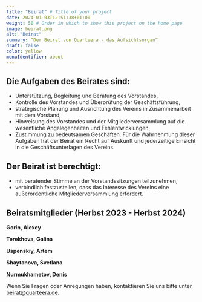 ```yaml
---
title: "Beirat" # Title of your project
date: 2024-01-03T12:51:38+01:00
weight: 50 # Order in which to show this project on the home page
image: beirat.png
alt: "Beirat"
summary: “Der Beirat von Quarteera - das Aufsichtsorgan”
draft: false
color: yellow
menuIdentifier: about
---
```


## Die Aufgaben des Beirates sind:
- Unterstützung, Begleitung und Beratung des Vorstandes,
- Kontrolle des Vorstandes und Überprüfung der Geschäftsführung,
- strategische Planung und Ausrichtung des Vereins in Zusammenarbeit mit dem Vorstand,
- Hinweisung des Vorstandes und der Mitgliederversammlung auf die wesentliche  Angelegenheiten und Fehlentwicklungen,
- Zustimmung zu bedeutsamen Geschäften.  Für die Wahrnehmung dieser Aufgaben hat der Beirat ein Recht auf Auskunft und jederzeitige  Einsicht in die Geschäftsunterlagen des Vereins.

## Der Beirat ist berechtigt:
- mit beratender Stimme an der Vorstandssitzungen teilzunehmen,
- verbindlich festzustellen, dass das Interesse des Vereins eine außerordentliche Mitgliederversammlung erfordert.
                                                                                                                  

## Beiratsmitglieder (Herbst 2023 - Herbst 2024)

**Gorin, Alexey**

**Terekhova, Galina**

**Uspenskiy, Artem**

**Shaytanova, Svetlana**

**Nurmukhametov, Denis**


Wenn Sie Fragen oder Anregungen haben, kontaktieren Sie uns bitte unter [beirat@quarteera.de](mailto:beirat@quarteera.de). 
